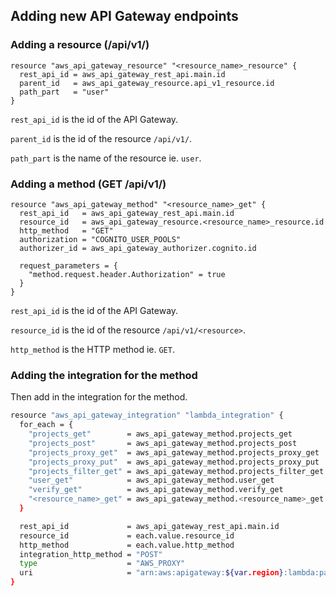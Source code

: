 ## Adding new API Gateway endpoints

### Adding a resource (/api/v1/<resource>)

```
resource "aws_api_gateway_resource" "<resource_name>_resource" {
  rest_api_id = aws_api_gateway_rest_api.main.id
  parent_id   = aws_api_gateway_resource.api_v1_resource.id
  path_part   = "user"
}
```

`rest_api_id` is the id of the API Gateway.

`parent_id` is the id of the resource `/api/v1/`.

`path_part` is the name of the resource ie. `user`.


### Adding a method (GET /api/v1/<resource>)

```
resource "aws_api_gateway_method" "<resource_name>_get" {
  rest_api_id   = aws_api_gateway_rest_api.main.id
  resource_id   = aws_api_gateway_resource.<resource_name>_resource.id
  http_method   = "GET"
  authorization = "COGNITO_USER_POOLS"
  authorizer_id = aws_api_gateway_authorizer.cognito.id

  request_parameters = {
    "method.request.header.Authorization" = true
  }
}
```

`rest_api_id` is the id of the API Gateway.

`resource_id` is the id of the resource `/api/v1/<resource>`.

`http_method` is the HTTP method ie. `GET`.


### Adding the integration for the method
Then add in the integration for the method.

```bash
resource "aws_api_gateway_integration" "lambda_integration" {
  for_each = {
    "projects_get"        = aws_api_gateway_method.projects_get
    "projects_post"       = aws_api_gateway_method.projects_post
    "projects_proxy_get"  = aws_api_gateway_method.projects_proxy_get
    "projects_proxy_put"  = aws_api_gateway_method.projects_proxy_put
    "projects_filter_get" = aws_api_gateway_method.projects_filter_get
    "user_get"            = aws_api_gateway_method.user_get
    "verify_get"          = aws_api_gateway_method.verify_get
    "<resource_name>_get" = aws_api_gateway_method.<resource_name>_get
  }

  rest_api_id             = aws_api_gateway_rest_api.main.id
  resource_id             = each.value.resource_id
  http_method             = each.value.http_method
  integration_http_method = "POST"
  type                    = "AWS_PROXY"
  uri                     = "arn:aws:apigateway:${var.region}:lambda:path/2015-03-31/functions/${data.terraform_remote_state.api_lambda.outputs.lambda_function_arn}/invocations"
}
```
